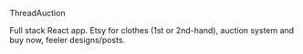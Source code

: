 ThreadAuction

Full stack React app. Etsy for clothes (1st or 2nd-hand), auction system and buy now, feeler designs/posts.
